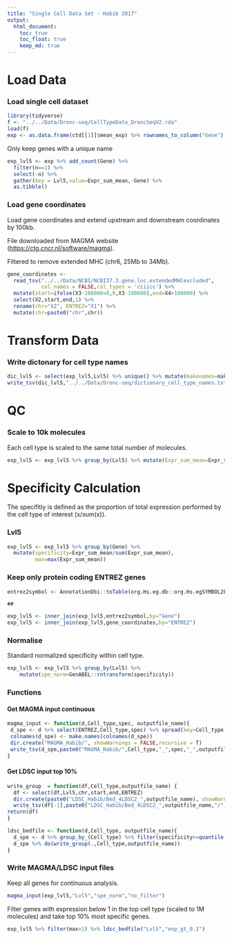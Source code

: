 ```yaml
---
title: "Single Cell Data Set - Habib 2017"
output: 
  html_document:
    toc: true
    toc_float: true
    keep_md: true
---
```


# Load Data

### Load single cell dataset


```r
library(tidyverse)
f <- "../../Data/Dronc-seq/CellTypeData_DroncSeqV2.rda"
load(f)
exp <- as.data.frame(ctd[[1]]$mean_exp) %>% rownames_to_column("Gene")
```

Only keep genes with a unique name


```r
exp_lvl5 <- exp %>% add_count(Gene) %>% 
  filter(n==1) %>%
  select(-n) %>%
  gather(key = Lvl5,value=Expr_sum_mean,-Gene) %>%
  as.tibble()
```

### Load gene coordinates

Load gene coordinates and extend upstream and downstream coordinates by 100kb.

File downloaded from MAGMA website (https://ctg.cncr.nl/software/magma).

Filtered to remove extended MHC (chr6, 25Mb to 34Mb).


```r
gene_coordinates <- 
  read_tsv("../../Data/NCBI/NCBI37.3.gene.loc.extendedMHCexcluded",
           col_names = FALSE,col_types = 'cciicc') %>%
  mutate(start=ifelse(X3-100000<0,0,X3-100000),end=X4+100000) %>%
  select(X2,start,end,1) %>% 
  rename(chr="X2", ENTREZ="X1") %>% 
  mutate(chr=paste0("chr",chr))
```

# Transform Data

### Write dictonary for cell type names


```r
dic_lvl5 <- select(exp_lvl5,Lvl5) %>% unique() %>% mutate(makenames=make.names(Lvl5))
write_tsv(dic_lvl5,"../../Data/Dronc-seq/dictionary_cell_type_names.txt")
```

# QC

### Scale to 10k molecules

Each cell type is scaled to the same total number of molecules. 


```r
exp_lvl5 <- exp_lvl5 %>% group_by(Lvl5) %>% mutate(Expr_sum_mean=Expr_sum_mean*1e6/sum(Expr_sum_mean))
```

# Specificity Calculation

The specifitiy is defined as the proportion of total expression performed by the cell type of interest (x/sum(x)).

### Lvl5


```r
exp_lvl5 <- exp_lvl5 %>% group_by(Gene) %>% 
  mutate(specificity=Expr_sum_mean/sum(Expr_sum_mean),
         max=max(Expr_sum_mean))
```

### Keep only protein coding ENTREZ genes


```r
entrez2symbol <- AnnotationDbi::toTable(org.Hs.eg.db::org.Hs.egSYMBOL2EG) %>% rename(Gene="symbol",ENTREZ="gene_id")
```

```
## 
```

```r
exp_lvl5 <- inner_join(exp_lvl5,entrez2symbol,by="Gene") 
exp_lvl5 <- inner_join(exp_lvl5,gene_coordinates,by="ENTREZ") 
```

### Normalise

Standard normalized specificity within cell type.


```r
exp_lvl5 <- exp_lvl5 %>% group_by(Lvl5) %>%
    mutate(spe_norm=GenABEL::rntransform(specificity))
```

### Functions

#### Get MAGMA input continuous


```r
magma_input <- function(d,Cell_type,spec, outputfile_name){
 d_spe <- d %>% select(ENTREZ,Cell_type,spec) %>% spread(key=Cell_type,value=spec)
 colnames(d_spe) <- make.names(colnames(d_spe))
 dir.create("MAGMA_Habib/", showWarnings = FALSE,recursive = T)
 write_tsv(d_spe,paste0("MAGMA_Habib/",Cell_type,"_",spec,"_",outputfile_name,".txt"))
}
```

#### Get LDSC input top 10%


```r
write_group  = function(df,Cell_type,outputfile_name) {
  df <- select(df,Lvl5,chr,start,end,ENTREZ)
  dir.create(paste0("LDSC_Habib/Bed_4LDSC2_",outputfile_name), showWarnings = FALSE,recursive = TRUE)
  write_tsv(df[-1],paste0("LDSC_Habib/Bed_4LDSC2_",outputfile_name,"/",make.names(unique(df[1])),".bed"),col_names = F)
return(df)
}
```


```r
ldsc_bedfile <- function(d,Cell_type, outputfile_name){
  d_spe <- d %>% group_by_(Cell_type) %>% filter(specificity>=quantile(specificity,0.9)) 
  d_spe %>% do(write_group(.,Cell_type,outputfile_name))
}
```

### Write MAGMA/LDSC input files 

Keep all genes for continuous analysis.


```r
magma_input(exp_lvl5,"Lvl5","spe_norm","no_filter")
```

Filter genes with expression below 1 in the top cell type (scaled to 1M molecules) and take top 10% most specific genes.


```r
exp_lvl5 %>% filter(max>1) %>% ldsc_bedfile("Lvl5","exp_gt_0.1")
```
